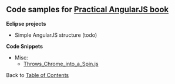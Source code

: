 ## Code samples for [Practical AngularJS book](https://leanpub.com/Practical_AngularJS)

**Eclipse projects**

* Simple AngularJS structure (todo)

**Code Snippets**

* Misc:
  * [Throws_Chrome_into_a_Spin.js](Misc/Throws_Chrome_into_a_Spin.js)

Back to [Table of Contents](/Table_of_contents.md)

